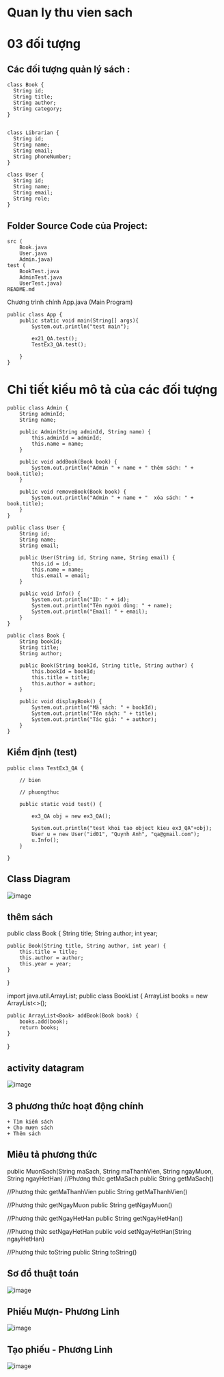 # Quan ly thu vien sach 

# 03 đối tượng




## Các đối tượng quản lý sách  : 
```
class Book {
  String id;
  String title;
  String author;
  String category;  
}


class Librarian {
  String id;
  String name;
  String email;
  String phoneNumber;
}

class User {
  String id;
  String name;
  String email;
  String role; 
}
```


## Folder Source Code của Project: 
```
src (
    Book.java 
    User.java
    Admin.java)
test (
    BookTest.java
    AdminTest.java
    UserTest.java)
README.md
```


Chương trình chính App.java (Main Program)
```
public class App {
    public static void main(String[] args){
        System.out.println("test main");

        ex21_QA.test();
        TestEx3_QA.test();

    }
}

```
# Chi tiết kiểu mô tả của các đối tượng
```
public class Admin {
    String adminId;
    String name;

    public Admin(String adminId, String name) {
        this.adminId = adminId;
        this.name = name;
    }

    public void addBook(Book book) {
        System.out.println("Admin " + name + " thêm sách: " + book.title);
    }

    public void removeBook(Book book) {
        System.out.println("Admin " + name + "  xóa sách: " + book.title);
    }
}

public class User {
    String id;
    String name; 
    String email;

    public User(String id, String name, String email) {
        this.id = id;
        this.name = name;
        this.email = email;
    }

    public void Info() {
        System.out.println("ID: " + id);
        System.out.println("Tên người dùng: " + name);
        System.out.println("Email: " + email);
    }
}

public class Book {
    String bookId;
    String title;
    String author;

    public Book(String bookId, String title, String author) {
        this.bookId = bookId;
        this.title = title;
        this.author = author;
    }

    public void displayBook() {
        System.out.println("Mã sách: " + bookId);
        System.out.println("Tên sách: " + title);
        System.out.println("Tác giả: " + author);
    }
}
```
## Kiểm định (test)
```
public class TestEx3_QA {

    // bien

    // phuongthuc

    public static void test() {

        ex3_QA obj = new ex3_QA();

        System.out.println("test khoi tao object kieu ex3_QA"+obj);
        User u = new User("id01", "Quynh Anh", "qa@gmail.com");
        u.Info();
    }

}

```
## Class Diagram
![image](https://github.com/user-attachments/assets/4230702c-3deb-4d8d-847f-70bdb002ccbe)

## thêm sách
public class Book {
    String title;
    String author;
    int year;
    
    public Book(String title, String author, int year) {
        this.title = title;
        this.author = author;
        this.year = year;
    }
}

import java.util.ArrayList;
public class BookList {
    ArrayList<Book> books = new ArrayList<>();

    public ArrayList<Book> addBook(Book book) {
        books.add(book);
        return books;
    }
}
## activity datagram 

![image](https://github.com/user-attachments/assets/517af5d5-7f59-4415-bba5-61a0efcdaaf9)

## 3 phương thức hoạt động chính 
    + Tìm kiếm sách 
    + Cho mượn sách 
    + Thêm sách

## Miêu tả phương thức 
public MuonSach(String maSach, String maThanhVien, String ngayMuon, String ngayHetHan)
//Phương thức getMaSach
public String getMaSach()   

//Phương thức getMaThanhVien
public String getMaThanhVien()  

 //Phương thức getNgayMuon
public String getNgayMuon()    

//Phương thức getNgayHetHan
public String getNgayHetHan()  

 //Phương thức setNgayHetHan
public void setNgayHetHan(String ngayHetHan)   

 //Phương thức toString
public String toString()                       

## Sơ đồ thuật toán 
![image](https://github.com/user-attachments/assets/d10beff7-8871-4a66-9715-d6c1ff3a5734)


## Phiếu Mượn- Phương Linh 
![image](https://github.com/user-attachments/assets/5a64af0d-8c0f-43ab-a480-e46b5c12a947)

## Tạo phiếu - Phương Linh
![image](https://github.com/user-attachments/assets/364f94ae-6a3a-450c-9321-335d29a62fd6)



